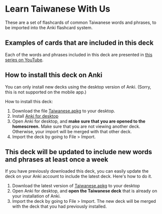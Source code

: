 # Learn Taiwanese With Us

These are a set of flashcards of common Taiwanese words and phrases, to be imported into the Anki flashcard system.

## Examples of cards that are included in this deck

Each of the words and phrases included in this deck are presented in [this series on YouTube](https://www.youtube.com/watch?v=utQ-HUFp0xw&list=PLuyESP04Bij3lL446FzH5H7MWlzmERMeh).

## How to install this deck on Anki

You can only install new decks using the desktop version of Anki. (Sorry, this is not supported on the mobile app.)

How to install this deck:

1. Download the file [Taiwanese.apkg](https://github.com/mathlyml/taiwanese/raw/main/Taiwanese.apkg) to your desktop.
2. Install [Anki for desktop](https://apps.ankiweb.net/#download)
3. Open Anki for desktop, and **make sure that you are opened to the homescreen.** Make sure that you are not viewing another deck. Otherwise, your import will be merged with that other deck.
4. Import the deck by going to File > Import.

## This deck will be updated to include new words and phrases at least once a week

If you have previously downloaded this deck, you can easily update the deck on your Anki account to include the latest deck. Here's how to do it.

1. Download the latest version of [Taiwanese.apkg](https://github.com/mathlyml/taiwanese/raw/main/Taiwanese.apkg) to your desktop
2. Open Anki for desktop, and **open the Taiwanese deck** that is already on your installation of Anki.
3. Import the deck by going to File > Import. The new deck will be merged with the deck that you had previously installed.
